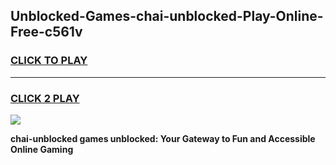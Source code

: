 
## Unblocked-Games-chai-unblocked-Play-Online-Free-c561v
<h3>
<a href="https://premium76.site?title=chai-unblocked&ref=26A">CLICK TO PLAY</a></h3>
<hr>

<h3>
<a href="https://premium76.site?title=chai-unblocked&ref=26A">CLICK 2 PLAY</a>
  
</h3>

<a href="https://premium76.site?title=chai-unblocked&ref=26A"><img src="https://clearcache.store/games.png"></a>


**chai-unblocked games unblocked: Your Gateway to Fun and Accessible Online Gaming**
